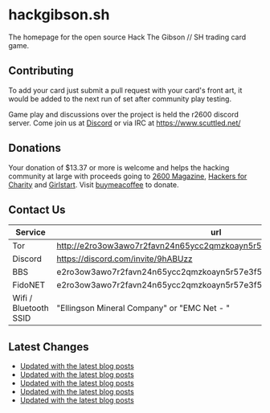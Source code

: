 # hackgibson.sh
The homepage for the open source Hack The Gibson // SH trading card game.


## Contributing

To add your card just submit a pull request with your card's front art, it would be added to the next run of set after community play testing.

Game play and discussions over the project is held the r2600 discord server. Come join us at [Discord](https://discord.com/invite/9hABUzz) or via IRC at https://www.scuttled.net/


## Donations

Your donation of $13.37 or more is welcome and helps the hacking community at large with proceeds going to [2600 Magazine](https://2600.com/), [Hackers for Charity](https://hackersforcharity.org) and [Girlstart](https://girlstart.org).  Visit [buymeacoffee](https://www.buymeacoffee.com/hackgibson.sh) to donate.


## Contact Us

Service | url
-|-
Tor | http://e2ro3ow3awo7r2favn24n65ycc2qmzkoayn5r57e3f56nvjwdcgg32ad.onion
Discord | https://discord.com/invite/9hABUzz
BBS | e2ro3ow3awo7r2favn24n65ycc2qmzkoayn5r57e3f56nvjwdcgg32ad.onion:23
FidoNET | e2ro3ow3awo7r2favn24n65ycc2qmzkoayn5r57e3f56nvjwdcgg32ad.onion:24554
Wifi / Bluetooth SSID | "Ellingson Mineral Company" or "EMC Net - <fidonet address>"

## Latest Changes
<!-- BLOG-POST-LIST:START -->
- [Updated with the latest blog posts](https://github.com/DFW2600/hackgibson.sh/commit/fc3e5ab2449f61d9668029a53b9ed580918fbbbd)
- [Updated with the latest blog posts](https://github.com/DFW2600/hackgibson.sh/commit/ef4d4c3fc9ab0eee50a83ec87ba0ad6e4defde45)
- [Updated with the latest blog posts](https://github.com/DFW2600/hackgibson.sh/commit/f742962410dfac0c99e421aa718174885e4212ca)
- [Updated with the latest blog posts](https://github.com/DFW2600/hackgibson.sh/commit/6f86d5d8da04af50bf6b92a39d0676d578f65387)
- [Updated with the latest blog posts](https://github.com/DFW2600/hackgibson.sh/commit/d30cf1e6da3eb1359fc0da0926f15a1ec822a3dd)
<!-- BLOG-POST-LIST:END -->
